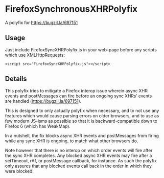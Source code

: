 # FirefoxSynchronousXHRPolyfix
A polyfix for https://bugzil.la/697151

## Usage

Just include FirefoxSyncXHRPolyfix.js in your web-page before
any scripts which use XMLHttpRequests:

```
<script src="FirefoxSyncXHRPolyfix.js"></script>
```

## Details

This polyfix tries to mitigate a Firefox interop issue wherein
async XHR events and postMessages can fire before an ongoing
sync XHRs' events are handled (https://bugzil.la/697151).

This is designed to only actually polyfix when necessary, and to
not use any features which would cause parsing errors on older
browsers, and to use as few modern JS-isms as possible so that it
is backward-compatible down to Firefox 6 (which has WeakMap).

In a nutshell, the fix blocks async XHR events and postMessages
from firing while any sync XHR is ongoing, to match what other
browsers do.

Note however that there is no interop on which order events will
fire after the sync XHR completes. Any blocked async XHR events
may fire after a setTimeout, rAf, or postMessage callback, for
instance. As such the polyfix only assures that any blocked
events call back in the order in which they were blocked.
